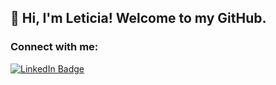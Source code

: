 ## 👋 Hi, I'm Leticia! Welcome to my GitHub. 

### Connect with me:
<a href="https://www.linkedin.com/in/leticia-santos-05733b1ba"> <img src="https://img.shields.io/badge/LinkedIn-0077B5?style=for-the-badge&logo=linkedin&logoColor=white" alt="LinkedIn Badge"></a>



<!--
**Leticia-Santos922/Leticia-Santos922** is a ✨ _special_ ✨ repository because its `README.md` (this file) appears on your GitHub profile.

Here are some ideas to get you started:

- 🔭 I’m currently working on ...
- 🌱 I’m currently learning ...
- 👯 I’m looking to collaborate on ...
- 🤔 I’m looking for help with ...
- 💬 Ask me about ...
- 📫 How to reach me: ...
- 😄 Pronouns: ...
- ⚡ Fun fact: ...
-->
